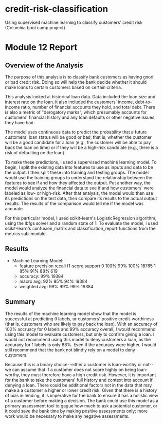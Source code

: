 # credit-risk-classification
Using supervised machine learning to classify customers' credit risk (Columbia boot camp project)

# Module 12 Report

## Overview of the Analysis

The purpose of this analysis is to classify bank customers as having good or bad credit risk. Doing so will help the bank decide whether it should make loans to certain customers based on certain criteria. 

This analysis looked at historical loan data. Data included the loan size and interest rate on the loan. It also included the customers' income, debt-to-income ratio, number of financial accounts they hold, and total debt. There is also a metric of "derogatory marks", which presumably accounts for customers' financial history and any loan defaults or other negative issues they have had.

The model uses continuous data to predict the probability that a future customers' loan status will be good or bad; that is, whether the customer will be a good candidate for a loan (e.g., the customer will be able to pay back the loan on time) or if they will be a high-risk canddiate (e.g., there is a risk of defaulting on the loan).

To make these predictions, I used a supervised machine learning model. To begin, I split the existing data into features to use as inputs and data to be the output. I then split these into training and testing groups. The model would use the training groups to understand the relationship between the features to see if and how they affected the output. Put another way, the model would analyze the financial data to see if and how customers' were labeled as low- or high-risk. After that analysis, the model would then use its predictions on the test data, then compare its results to the actual output results. The results of the comparison would tell me if the model was accurate.

For this particular model, I used scikit-learn's LogisticRegression algorithm, using the lbfgs solver and a random state of 1. To evaluate the model, I used scikit-learn's confusion_matrix and classification_report functions from the metrics sub-module.

## Results
* Machine Learning Model:
    * feature       precision   recall  f1-score    support
        0           100%        99%     100%        18765
        1           85%         91%     88%         619
    * accuracy:                         99%         19384
    * macro avg:    92%        95%      94%         19384
    * weighted avg: 99%        99%      99%         19384
    

## Summary
The results of the machine learning model show that the model is successful at predicting 0 labels, or customers' positive credit-worthiness (that is, customers who are likely to pay back the loan). With an accuracy of 100% accruacy for 0 labels and 99% accuracy overall, I would recommend using this model to evaluate customers, but only to confirm giving a loan. I would not recommend using this model to deny customers a loan, as the accuracy for 1 labels is only 88%. Even if the accuracy were higher, I would still recommend that the bank not blindly rely on a model to deny customers. 

Because this is a binary choice--either a customer is loan-worthy or not--we can assume that if a customer does not score highly on being loan-worthy, they must therefore have a high credit risk. However, it is important for the bank to take the customers' full history and context into account if denying a loan. There could be additional factors not in the data that may make a a customer a higher or lower credit risk. Given that there is a history of bias in lending, it is imperative for the bank to ensure it has a holistic view of a customer before making a decision. The bank could use this model as a primary assessment tool to gague how much to ask a potential customer, or it could save the bank time by making positive assessments only; more work would be necessary to make any negative assessments. 